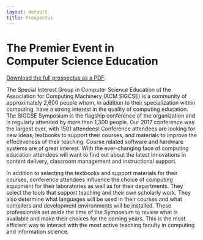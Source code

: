 ```yaml
---
layout: default
title: Prospectus
---
```


# The Premier Event in <br> Computer Science Education

<div class = "alert alert-success">
 <span class="glyphicon glyphicon-align-left" aria-hidden="true"></span> <a href = "{{ '/docs/sigcse2017-prospectus.pdf' | prepend: site.baseurl }}">Download the full prospectus as a PDF</a>.
</div>

<div class = "row">
  <div class = "col-md-6">
<p>  The Special Interest Group in Computer Science Education of the Association for Computing Machinery (ACM SIGCSE) is a community of approximately 2,600 people whom, in addition to their specialization within computing, have a strong interest in the quality of computing education. The SIGCSE Symposium is the flagship conference of the organization and is regularly attended by more than 1,300 people. Our 2017 conference was the largest ever, with 1501 attendees! Conference attendees are looking for new ideas, textbooks to support their courses, and materials to improve the effectiveness of their teaching. Course related software and hardware systems are of great interest. With the ever-changing face of computing education attendees will want to find out about the latest innovations in content delivery, classroom management and instructional support.
</p>
<p>  In addition to selecting the textbooks and support materials for their courses, conference attendees  influence the choice of computing equipment for their laboratories as well as for their departments. They select the tools that support teaching and their own scholarly work. They also determine what languages will be used in their courses and what compilers and development environments will be installed. These professionals set aside the time of the Symposium to review what is available and make their choices for the coming years. This is the most efficient way to interact with the most active teaching faculty in computing and information science.
</p>  </div>

</div>
